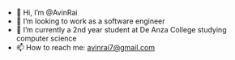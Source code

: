 - 👋 Hi, I’m @AvinRai
- 👀 I’m looking to work as a software engineer
- 🌱 I’m currently a 2nd year student at De Anza College studying computer science
- 📫 How to reach me: avinrai7@gmail.com

<!---
AvinRai/AvinRai is a ✨ special ✨ repository because its `README.md` (this file) appears on your GitHub profile.
You can click the Preview link to take a look at your changes.
--->
